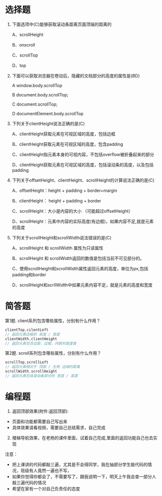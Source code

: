 # 选择题

1. 下面选项中(C)能够获取滚动条距离页面顶端的距离的

   A、scrollHeight

   B、onscroll

   C、scrollTop

   D、top 

2. 下面可以获取浏览器在卷动后，隐藏的文档部分的高度的属性是(BD)
   
    A window.body.scrollTop
   
    B document.body.scrollTop;
   
    C document.scrollTop;
   
    D documentElement.body.scrollTop

3. 下列关于clientHeight说法正确的是(C)

   A、clientHeight获取元素在可视区域的高度，包括边框

   B、clientHeight获取元素在可视区域的高度，包含padding

   C、clientHeight指元素本身的可视内容，不包括overflow被折叠起来的部分

   D、clientHeight获取元素在可视区域的高度，包括滚动条的高度，以及包括padding

4. 下列关于offsetHeight、clientHeight、scrollHeight的计算说法正确的是(C)
   
   A、offsetHeight：height + padding + border+margin

   B、clientHeight： height + padding + border

   C、scrollHeight：大小是内容的大小 （可能超过offsetHeight）

   D、scrollHeight：元素中内容的实际高度(有边框)，如果内容不足,就是元素的高度


5. 下列关于scrollHeight和scrollWidth说法错误的是(C)

   A、scrollHeight 和 scrollWidth 属性为只读属性 ​

   B、scrollHeight 和 scrollWidth返回的数值是包括当前不可见部分的。

   C、使用scrollHeight和scrollWidth属性返回元素的高度，单位为px,包括padding和border

   D、scrollHeight和scrllWidth中如果元素内容不足，就是元素的高度和宽度


# 简答题

第1题. client系列包含哪些属性，分别有什么作用？ 
```js
clientTop,cilentLeft
// 返回元素边框的 高度 / 宽度
clientWidth,clientHeight
// 返回元素包含边距，边框，内联的高度值
```
第2题. scroll系列包含哪些属性，分别有什么作用？
```js
scrollTop,scrollLeft
// 返回元素相对于 顶部 / 左侧 边缘的距离
scrollWidth,scrollHeight 
// 返回元素包括滚动条部分的 宽度 / 高度
```

# 编程题

1. 返回顶部效果(附件:返回顶部):

- 页面和功能都需要自己写出来
- 具体效果请看视频，需要自己总结需求，自己完成

2. 楼梯导航效果，在老杨的课件里面，试着自己完成,里面的返回功能自己也去实现


注意：  

- 把上课讲的代码都敲三遍，尤其是不会得同学，我在抽部分学生敲代码的情况，班级有人竟然一遍也不写，
- 如果你觉得你都会了，不需要写了，跟我说明一下，明天上午我会查一部分人敲三遍代码的情况
- 希望在家有一个对自己负责任的态度





